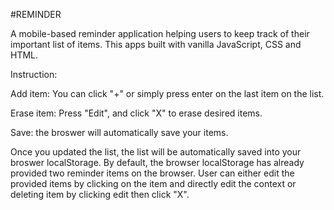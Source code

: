 #REMINDER

A mobile-based reminder application helping users to keep track of their important list of items. 
This apps built with vanilla JavaScript, CSS and HTML.


Instruction:

Add item: You can click "+" or simply press enter on the last item on the list.

Erase item: Press "Edit", and click "X" to erase desired items.

Save: the broswer will automatically save your items.

Once you updated the list, the list will be automatically saved into your broswer localStorage. By default, the browser localStorage has already provided two reminder items on the browser. User can either edit the provided items by clicking on the item and directly edit the context or deleting item by clicking edit then click "X".
